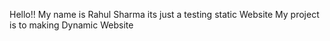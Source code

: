 Hello!! My name is Rahul Sharma
its just a testing static Website
My project is to making Dynamic Website
